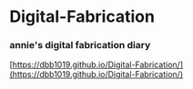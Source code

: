 # Digital-Fabrication
### annie's digital fabrication diary
[https://dbb1019.github.io/Digital-Fabrication/](https://dbb1019.github.io/Digital-Fabrication/)
